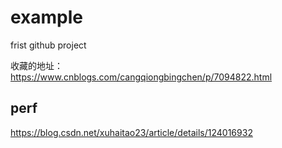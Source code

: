 example
=======

frist github project

收藏的地址：
https://www.cnblogs.com/cangqiongbingchen/p/7094822.html

## perf
https://blog.csdn.net/xuhaitao23/article/details/124016932
